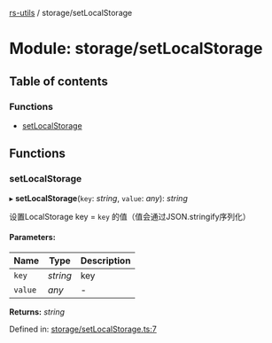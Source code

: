 [rs-utils](../README.md) / storage/setLocalStorage

# Module: storage/setLocalStorage

## Table of contents

### Functions

- [setLocalStorage](storage_setlocalstorage.md#setlocalstorage)

## Functions

### setLocalStorage

▸ **setLocalStorage**(`key`: *string*, `value`: *any*): *string*

设置LocalStorage key = `key` 的值（值会通过JSON.stringify序列化）

#### Parameters:

Name | Type | Description |
------ | ------ | ------ |
`key` | *string* | key   |
`value` | *any* | - |

**Returns:** *string*

Defined in: [storage/setLocalStorage.ts:7](https://github.com/HanZhaorz/rs-utils/blob/c9a74b1/src/storage/setLocalStorage.ts#L7)
